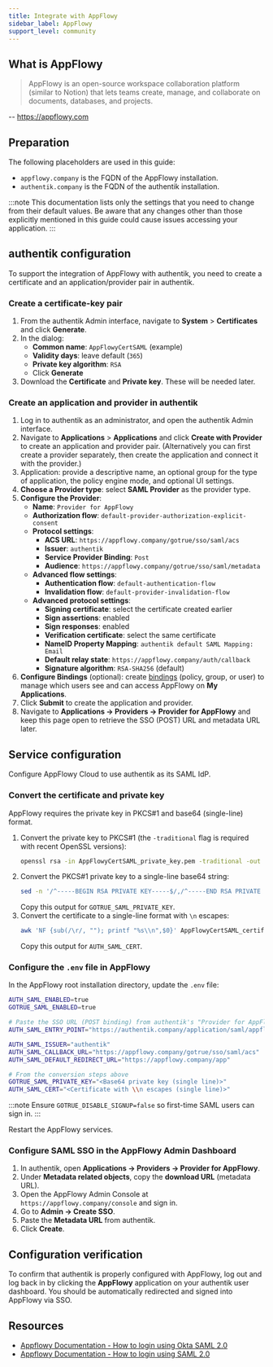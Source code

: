 ```yaml
---
title: Integrate with AppFlowy
sidebar_label: AppFlowy
support_level: community
---
```


## What is AppFlowy

> AppFlowy is an open-source workspace collaboration platform (similar to Notion) that lets teams create, manage, and collaborate on documents, databases, and projects.

-- https://appflowy.com

## Preparation

The following placeholders are used in this guide:

- `appflowy.company` is the FQDN of the AppFlowy installation.
- `authentik.company` is the FQDN of the authentik installation.

:::note
This documentation lists only the settings that you need to change from their default values. Be aware that any changes other than those explicitly mentioned in this guide could cause issues accessing your application.
:::

## authentik configuration

To support the integration of AppFlowy with authentik, you need to create a certificate and an application/provider pair in authentik.

### Create a certificate-key pair

1. From the authentik Admin interface, navigate to **System** > **Certificates** and click **Generate**.
2. In the dialog:
   - **Common name**: `AppFlowyCertSAML` (example)
   - **Validity days**: leave default (`365`)
   - **Private key algorithm**: `RSA`
   - Click **Generate**
3. Download the **Certificate** and **Private key**. These will be needed later.

### Create an application and provider in authentik

1. Log in to authentik as an administrator, and open the authentik Admin interface.
2. Navigate to **Applications** > **Applications** and click **Create with Provider** to create an application and provider pair. (Alternatively you can first create a provider separately, then create the application and connect it with the provider.)
3. Application: provide a descriptive name, an optional group for the type of application, the policy engine mode, and optional UI settings.
4. **Choose a Provider type**: select **SAML Provider** as the provider type.
5. **Configure the Provider**:
   - **Name**: `Provider for AppFlowy`
   - **Authorization flow**: `default-provider-authorization-explicit-consent`
   - **Protocol settings**:
     - **ACS URL**: `https://appflowy.company/gotrue/sso/saml/acs`
     - **Issuer**: `authentik`
     - **Service Provider Binding**: `Post`
     - **Audience**: `https://appflowy.company/gotrue/sso/saml/metadata`
   - **Advanced flow settings**:
     - **Authentication flow**: `default-authentication-flow`
     - **Invalidation flow**: `default-provider-invalidation-flow`
   - **Advanced protocol settings**:
     - **Signing certificate**: select the certificate created earlier
     - **Sign assertions**: enabled
     - **Sign responses**: enabled
     - **Verification certificate**: select the same certificate
     - **NameID Property Mapping**: `authentik default SAML Mapping: Email`
     - **Default relay state**: `https://appflowy.company/auth/callback`
     - **Signature algorithm**: `RSA-SHA256` (default)
6. **Configure Bindings** (optional): create [bindings](/docs/add-secure-apps/flows-stages/bindings/) (policy, group, or user) to manage which users see and can access AppFlowy on **My Applications**.
7. Click **Submit** to create the application and provider.
7. Navigate to **Applications → Providers → Provider for AppFlowy** and keep this page open to retrieve the SSO (POST) URL and metadata URL later.

## Service configuration

Configure AppFlowy Cloud to use authentik as its SAML IdP.

### Convert the certificate and private key

AppFlowy requires the private key in PKCS#1 and base64 (single-line) format.

1. Convert the private key to PKCS#1 (the `-traditional` flag is required with recent OpenSSL versions):
   ```bash
   openssl rsa -in AppFlowyCertSAML_private_key.pem -traditional -out key_pkcs1.pem
   ```
2. Convert the PKCS#1 private key to a single-line base64 string:
   ```bash
   sed -n '/^-----BEGIN RSA PRIVATE KEY-----$/,/^-----END RSA PRIVATE KEY-----$/p' key_pkcs1.pem      | grep -v '^-----'      | tr -d '\n'
   ```
   Copy this output for `GOTRUE_SAML_PRIVATE_KEY`.
3. Convert the certificate to a single-line format with `\n` escapes:
   ```bash
   awk 'NF {sub(/\r/, ""); printf "%s\\n",$0}' AppFlowyCertSAML_certificate.pem
   ```
   Copy this output for `AUTH_SAML_CERT`.

### Configure the `.env` file in AppFlowy

In the AppFlowy root installation directory, update the `.env` file:

```bash
AUTH_SAML_ENABLED=true
GOTRUE_SAML_ENABLED=true

# Paste the SSO URL (POST binding) from authentik's "Provider for AppFlowy"
AUTH_SAML_ENTRY_POINT="https://authentik.company/application/saml/appflowy/sso/binding/post"

AUTH_SAML_ISSUER="authentik"
AUTH_SAML_CALLBACK_URL="https://appflowy.company/gotrue/sso/saml/acs"
AUTH_SAML_DEFAULT_REDIRECT_URL="https://appflowy.company/app"

# From the conversion steps above
GOTRUE_SAML_PRIVATE_KEY="<Base64 private key (single line)>"
AUTH_SAML_CERT="<Certificate with \\n escapes (single line)>"
```

:::note
Ensure `GOTRUE_DISABLE_SIGNUP=false` so first-time SAML users can sign in.
:::

Restart the AppFlowy services.

### Configure SAML SSO in the AppFlowy Admin Dashboard

1. In authentik, open **Applications → Providers → Provider for AppFlowy**.
2. Under **Metadata related objects**, copy the **download URL** (metadata URL).
3. Open the AppFlowy Admin Console at `https://appflowy.company/console` and sign in.
4. Go to **Admin → Create SSO**.
5. Paste the **Metadata URL** from authentik.
6. Click **Create**.

## Configuration verification

To confirm that authentik is properly configured with AppFlowy, log out and log back in by clicking the **AppFlowy** application on your authentik user dashboard. You should be automatically redirected and signed into AppFlowy via SSO.

## Resources

- [Appflowy Documentation - How to login using Okta SAML 2.0](https://appflowy.com/docs/How-to-log-in-using-Okta-SAML-2)
- [Appflowy Documentation - How to login using SAML 2.0](https://appflowy.com/docs/How-to-log-in-using-SAML-2)
